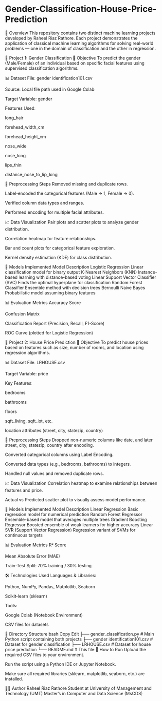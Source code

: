 # Gender-Classification-House-Price-Prediction
📁 Overview
This repository contains two distinct machine learning projects developed by Raheel Riaz Rathore. Each project demonstrates the application of classical machine learning algorithms for solving real-world problems — one in the domain of classification and the other in regression.

📌 Project 1: Gender Classification
🎯 Objective
To predict the gender (Male/Female) of an individual based on specific facial features using supervised classification algorithms.

📊 Dataset
File: gender identification101.csv

Source: Local file path used in Google Colab

Target Variable: gender

Features Used:

long_hair

forehead_width_cm

forehead_height_cm

nose_wide

nose_long

lips_thin

distance_nose_to_lip_long

🔧 Preprocessing Steps
Removed missing and duplicate rows.

Label-encoded the categorical features (Male → 1, Female → 0).

Verified column data types and ranges.

Performed encoding for multiple facial attributes.

📈 Data Visualization
Pair plots and scatter plots to analyze gender distribution.

Correlation heatmap for feature relationships.

Bar and count plots for categorical feature exploration.

Kernel density estimation (KDE) for class distribution.

🧠 Models Implemented
Model	Description
Logistic Regression	Linear classification model for binary output
K-Nearest Neighbors (KNN)	Instance-based learning with distance-based voting
Linear Support Vector Classifier (SVC)	Finds the optimal hyperplane for classification
Random Forest Classifier	Ensemble method with decision trees
Bernoulli Naive Bayes	Probabilistic model assuming binary features

📊 Evaluation Metrics
Accuracy Score

Confusion Matrix

Classification Report (Precision, Recall, F1-Score)

ROC Curve (plotted for Logistic Regression)

📌 Project 2: House Price Prediction
🎯 Objective
To predict house prices based on features such as size, number of rooms, and location using regression algorithms.

📊 Dataset
File: LRHOUSE.csv

Target Variable: price

Key Features:

bedrooms

bathrooms

floors

sqft_living, sqft_lot, etc.

location attributes (street, city, statezip, country)

🔧 Preprocessing Steps
Dropped non-numeric columns like date, and later street, city, statezip, country after encoding.

Converted categorical columns using Label Encoding.

Converted data types (e.g., bedrooms, bathrooms) to integers.

Handled null values and removed duplicate rows.

📈 Data Visualization
Correlation heatmap to examine relationships between features and price.

Actual vs Predicted scatter plot to visually assess model performance.

🧠 Models Implemented
Model	Description
Linear Regression	Basic regression model for numerical prediction
Random Forest Regressor	Ensemble-based model that averages multiple trees
Gradient Boosting Regressor	Boosted ensemble of weak learners for higher accuracy
Linear SVR (Support Vector Regression)	Regression variant of SVMs for continuous targets

📊 Evaluation Metrics
R² Score

Mean Absolute Error (MAE)

Train-Test Split: 70% training / 30% testing

🛠 Technologies Used
Languages & Libraries:

Python, NumPy, Pandas, Matplotlib, Seaborn

Scikit-learn (sklearn)

Tools:

Google Colab (Notebook Environment)

CSV files for datasets

📁 Directory Structure
bash
Copy
Edit
├── gender_classification.py          # Main Python script containing both projects
├── gender identification101.csv     # Dataset for gender classification
├── LRHOUSE.csv                       # Dataset for house price prediction
└── README.md                         # This file
📌 How to Run
Upload the required CSV files to your environment.

Run the script using a Python IDE or Jupyter Notebook.

Make sure all required libraries (sklearn, matplotlib, seaborn, etc.) are installed.

🙋‍♂️ Author
Raheel Riaz Rathore
Student at University of Management and Technology (UMT)
Master’s in Computer and Data Science (MsCDS)
